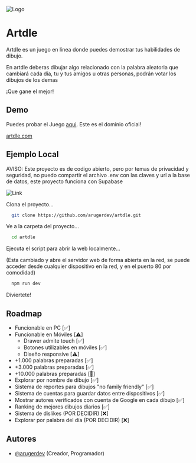 
![Logo](https://artdle.vercel.app/assets/icon-D2FA63fm.png)


# Artdle
Artdle es un juego en linea donde puedes demostrar tus habilidades de dibujo.

En artdle deberas dibujar algo relacionado con la palabra aleatoria que cambiará cada día, tu y tus amigos u otras personas, podrán votar los dibujos de los demas

¡Que gane el mejor!

## Demo
Puedes probar el Juego [aqui](https://artdle.com/). Este es el dominio oficial!

[artdle.com](https://artdle.com/)

## Ejemplo Local
AVISO: Este proyecto es de codigo abierto, pero por temas de privacidad y seguridad, no puedo compartir el archivo .env con las claves y url a la base de datos, este proyecto funciona con Supabase

![Link](https://supabase.com/_next/image?url=%2F_next%2Fstatic%2Fmedia%2Fsupabase-logo-wordmark--light.daaeffd3.png&w=256&q=75)


Clona el proyecto...
```bash
  git clone https://github.com/arugerdev/artdle.git
```

Ve a la carpeta del proyecto...
```bash
  cd artdle
```

Ejecuta el script para abrir la web localmente...

(Esta cambiado y abre el servidor web de forma abierta en la red, se puede acceder desde cualquier dispositivo en la red, y en el puerto 80 por comodidad)
```bash
  npm run dev
```

Diviertete!

## Roadmap
- Funcionable en PC [✅]
- Funcionable en Móviles [⚠]
    - Drawer admite touch [✅]
    - Botones utilizables en móviles [✅]
    - Diseño responsive [⚠]
- +1.000 palabras preparadas [✅]
- +3.000 palabras preparadas [✅]
- +10.000 palabras preparadas [👑]
- Explorar por nombre de dibujo [✅]
- Sistema de reportes para dibujos "no family friendly" [✅]
- Sistema de cuentas para guardar datos entre dispositivos [✅]
- Mostrar autores verificados con cuenta de Google en cada dibujo [✅]
- Ranking de mejores dibujos diarios [✅]
- Sistema de dislikes (POR DECIDIR) [❌]
- Explorar por palabra del día (POR DECIDIR) [❌]

## Autores
- [@arugerdev](https://www.github.com/arugerdev) (Creador, Programador)

